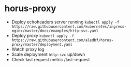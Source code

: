 # horus-proxy

- Deploy echoheaders server running `kubectl apply -f https://raw.githubusercontent.com/kubernetes/ingress-nginx/master/docs/examples/http-svc.yaml`
- Deploy proxy `kubectl apply -f https://raw.githubusercontent.com/aledbf/horus-proxy/master/deployment.yaml`
- Watch proxy log
- Scale deployment `http-svc` up/down
- Check last request metric /last-request
